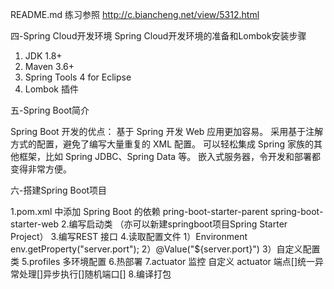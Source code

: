 README.md
练习参照
http://c.biancheng.net/view/5312.html

四-Spring Cloud开发环境
Spring Cloud开发环境的准备和Lombok安装步骤
1. JDK 1.8+
2. Maven 3.6+
3. Spring Tools 4 for Eclipse
4. Lombok 插件

五-Spring Boot简介

Spring Boot 开发的优点：
基于 Spring 开发 Web 应用更加容易。
采用基于注解方式的配置，避免了编写大量重复的 XML 配置。
可以轻松集成 Spring 家族的其他框架，比如 Spring JDBC、Spring Data 等。
嵌入式服务器，令开发和部署都变得非常方便。

六-搭建Spring Boot项目

1.pom.xml 中添加 Spring Boot 的依赖 
pring-boot-starter-parent 
spring-boot-starter-web 
2.编写启动类 
（亦可以新建springboot项目Spring Starter Project） 
3.编写REST 接口 
4.读取配置文件 
1）Environment  
env.getProperty("server.port"); 
2）@Value("${server.port}") 
3）自定义配置类 
5.profiles 多环境配置 
6.热部署 
7.actuator 监控 
自定义 actuator 端点[]统一异常处理[]异步执行[]随机端口[] 
8.编译打包 
